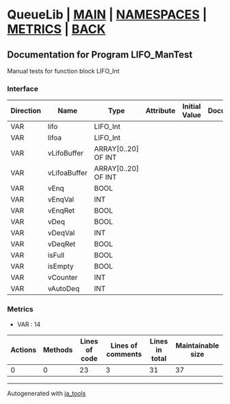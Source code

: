 # QueueLib | [MAIN] | [NAMESPACES] | [METRICS] | [BACK]  

## Documentation for Program LIFO_ManTest  

Manual tests for function block LIFO_Int  

### Interface  

| Direction | Name | Type | Attribute | Initial Value | Documentation |
| --------- | ---- | ---- | --------- | ------------- | ------------- |
| VAR | lifo | LIFO_Int |  |  |  |  
| VAR | lifoa | LIFO_Int |  |  |  |  
| VAR | vLifoBuffer | ARRAY[0..20] OF INT |  |  |  |  
| VAR | vLifoaBuffer | ARRAY[0..20] OF INT |  |  |  |  
| VAR | vEnq | BOOL |  |  |  |  
| VAR | vEnqVal | INT |  |  |  |  
| VAR | vEnqRet | BOOL |  |  |  |  
| VAR | vDeq | BOOL |  |  |  |  
| VAR | vDeqVal | INT |  |  |  |  
| VAR | vDeqRet | BOOL |  |  |  |  
| VAR | isFull | BOOL |  |  |  |  
| VAR | isEmpty | BOOL |  |  |  |  
| VAR | vCounter | INT |  |  |  |  
| VAR | vAutoDeq | INT |  |  |  |  


### Metrics  

- VAR : 14

| Actions | Methods | Lines of code | Lines of comments | Lines in total | Maintainable size |
| ------- | ------- | ------------- | ----------------- | -------------- | ----------------- |
| 0 | 0 | 23 |3 |31 | 37 |





---
Autogenerated with [ia_tools](https://github.com/tkucic/ia_tools)  

[MAIN]: ../../../../index.md
[NAMESPACES]: ../../nsList.md
[METRICS]: ../../../metrics.md
[BACK]: ../nsMain.md

